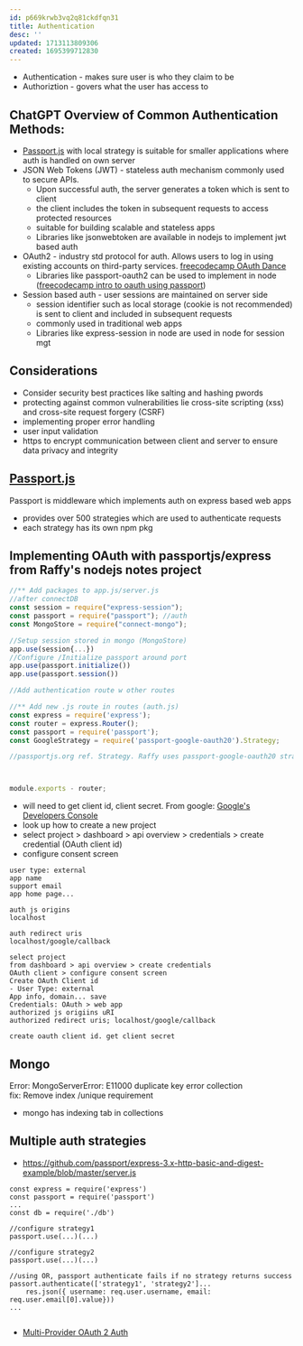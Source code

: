 ```yaml
---
id: p669krwb3vq2q81ckdfqn31
title: Authentication
desc: ''
updated: 1713113809306
created: 1695399712830
---
```


- Authentication - makes sure user is who they claim to be
- Authoriztion - govers what the user has access to

## ChatGPT Overview of Common Authentication Methods:  
- [Passport.js](https://www.passportjs.org/) with local strategy is suitable for smaller applications where auth is handled on own server
- JSON Web Tokens (JWT) - stateless auth mechanism commonly used to secure APIs. 
    - Upon successful auth, the server generates a token which is sent to client
    - the client includes the token in subsequent requests to access protected resources
    - suitable for building scalable and stateless apps
    - Libraries like jsonwebtoken are available in nodejs to implement jwt based auth
- OAuth2 - industry std protocol for auth. Allows users to log in using existing accounts on third-party services. [freecodecamp OAuth Dance](https://www.freecodecamp.org/news/how-to-dance-the-oauth-a-step-by-step-lesson-fd2364d89742/)
    - Libraries like passport-oauth2 can be used to implement in node ([freecodecamp intro to oauth using passport](https://www.freecodecamp.org/news/a-quick-introduction-to-oauth-using-passport-js-65ea5b621a/))
- Session based auth - user sessions are maintained on server side
    - session identifier such as local storage (cookie is not recommended) is sent to client and included in subsequent requests
    - commonly used in traditional web apps
    - Libraries like express-session in node are used in node for session mgt

## Considerations
- Consider security best practices like salting and hashing pwords
- protecting against common vulnerabilities lie cross-site scripting (xss) and cross-site request forgery (CSRF)
- implementing proper error handling
- user input validation
- https to encrypt communication between client and server to ensure data privacy and integrity

## [Passport.js](https://www.passportjs.org/)
Passport is middleware which implements auth on express based web apps
- provides over 500 strategies which are used to authenticate requests
- each strategy has its own npm pkg

## Implementing OAuth with passportjs/express from Raffy's nodejs notes project

```js
//** Add packages to app.js/server.js
//after connectDB
const session = require("express-session");
const passport = require("passport"); //auth
const MongoStore = require("connect-mongo");

//Setup session stored in mongo (MongoStore)
app.use(session{...})
//Configure /Initialize passport around port
app.use(passport.initialize())
app.use(passport.session())

//Add authentication route w other routes

//** Add new .js route in routes (auth.js)
const express = require('express');
const router = express.Router(); 
const passport = require('passport');  
const GoogleStrategy = require('passport-google-oauth20').Strategy;

//passportjs.org ref. Strategy. Raffy uses passport-google-oauth20 strategy



module.exports - router;
```

- will need to get client id, client secret. From google: [Google&#39;s Developers Console](https://console.developers.google.com/)
- look up how to create a new project
- select project > dashboard > api overview > credentials > create credential (OAuth client id)
- configure consent screen

```
user type: external
app name
support email
app home page...

auth js origins 
localhost

auth redirect uris
localhost/google/callback

select project 
from dashboard > api overview > create credentials
OAuth client > configure consent screen
Create OAuth Client id
- User Type: external
App info, domain... save
Credentials: OAuth > web app
authorized js origiins uRI
authorized redirect uris; localhost/google/callback

create oauth client id. get client secret
```

## Mongo
Error: MongoServerError: E11000 duplicate key error collection  
fix: Remove index /unique requirement
 - mongo has indexing tab in collections

## Multiple auth strategies
- https://github.com/passport/express-3.x-http-basic-and-digest-example/blob/master/server.js

```
const express = require('express')
const passport = require('passport')
...
const db = require('./db')

//configure strategy1
passport.use(...)(...)

//configure strategy2
passport.use(...)(...)

//using OR, passport authenticate fails if no strategy returns success
passort.authenticate(['strategy1', 'strategy2']...
    res.json({ username: req.user.username, email: req.user.email[0].value}))
...


```
- [Multi-Provider OAuth 2 Auth](https://rrawat.com/blog/multi-provider-oauth2-nodejs)
